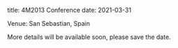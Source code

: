 title: 4M2013 Conference
date: 2021-03-31

Venue: San Sebastian, Spain

More details will be available soon, please save the date.